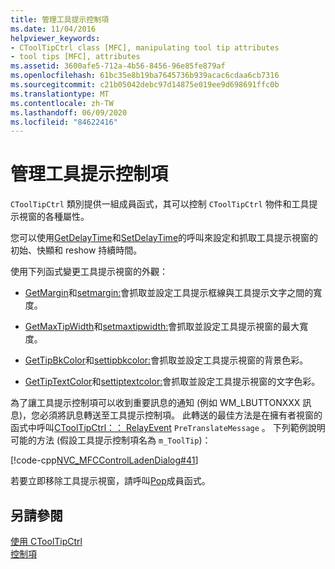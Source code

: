 ```yaml
---
title: 管理工具提示控制項
ms.date: 11/04/2016
helpviewer_keywords:
- CToolTipCtrl class [MFC], manipulating tool tip attributes
- tool tips [MFC], attributes
ms.assetid: 3600afe5-712a-4b56-8456-96e85fe879af
ms.openlocfilehash: 61bc35e8b19ba7645736b939acac6cdaa6cb7316
ms.sourcegitcommit: c21b05042debc97d14875e019ee9d698691ffc0b
ms.translationtype: MT
ms.contentlocale: zh-TW
ms.lasthandoff: 06/09/2020
ms.locfileid: "84622416"
---
```

# <a name="manipulating-the-tool-tip-control"></a>管理工具提示控制項

`CToolTipCtrl` 類別提供一組成員函式，其可以控制 `CToolTipCtrl` 物件和工具提示視窗的各種屬性。

您可以使用[GetDelayTime](reference/ctooltipctrl-class.md#getdelaytime)和[SetDelayTime](reference/ctooltipctrl-class.md#setdelaytime)的呼叫來設定和抓取工具提示視窗的初始、快顯和 reshow 持續時間。

使用下列函式變更工具提示視窗的外觀：

- [GetMargin](reference/ctooltipctrl-class.md#getmargin)和[setmargin:](reference/ctooltipctrl-class.md#setmargin)會抓取並設定工具提示框線與工具提示文字之間的寬度。

- [GetMaxTipWidth](reference/ctooltipctrl-class.md#getmaxtipwidth)和[setmaxtipwidth:](reference/ctooltipctrl-class.md#setmaxtipwidth)會抓取並設定工具提示視窗的最大寬度。

- [GetTipBkColor](reference/ctooltipctrl-class.md#gettipbkcolor)和[settipbkcolor:](reference/ctooltipctrl-class.md#settipbkcolor)會抓取並設定工具提示視窗的背景色彩。

- [GetTipTextColor](reference/ctooltipctrl-class.md#gettiptextcolor)和[settiptextcolor:](reference/ctooltipctrl-class.md#settiptextcolor)會抓取並設定工具提示視窗的文字色彩。

為了讓工具提示控制項可以收到重要訊息的通知 (例如 WM_LBUTTONXXX 訊息)，您必須將訊息轉送至工具提示控制項。 此轉送的最佳方法是在擁有者視窗的函式中呼叫[CToolTipCtrl：： RelayEvent](reference/ctooltipctrl-class.md#relayevent) `PreTranslateMessage` 。 下列範例說明可能的方法 (假設工具提示控制項名為 `m_ToolTip`)：

[!code-cpp[NVC_MFCControlLadenDialog#41](codesnippet/cpp/manipulating-the-tool-tip-control_1.cpp)]

若要立即移除工具提示視窗，請呼叫[Pop](reference/ctooltipctrl-class.md#pop)成員函式。

## <a name="see-also"></a>另請參閱

[使用 CToolTipCtrl](using-ctooltipctrl.md)<br/>
[控制項](controls-mfc.md)

